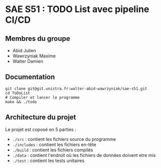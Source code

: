 # SAE S51 : TODO List avec pipeline CI/CD

## Membres du groupe
- Abid Julien
- Wawrzyniak Maxime
- Walter Damien

## Documentation

```shell
git clone git@git.unistra.fr:walter-abid-wawrzyniak/sae-s51.git
cd ToDoList
# Compiler et lancer le programme
make && ./todo
```
## Architecture du projet

Le projet est coposé en 5 parties :
- `./src` : contient les fichiers source du programme
- `./includes` : contient les fichiers en-tête
- `./build` : contient les fichiers compilés
- `./data` : contient l'endroit où les fichiers de données doivent etre mis
- `./test` : contient les tests unitaires